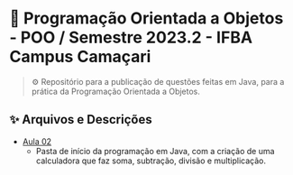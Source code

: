 # 🧪 Programação Orientada a Objetos - POO / Semestre 2023.2 - IFBA Campus Camaçari
> ⚙️ Repositório para a publicação de questões feitas em Java, para a prática da Programação Orientada a Objetos.

## ✨ Arquivos e Descrições
* [Aula 02](https://github.com/eukaualima/POO.2023.2/tree/main/aula02)
  * Pasta de início da programação em Java, com a criação de uma calculadora que faz soma, subtração, divisão e multiplicação.

